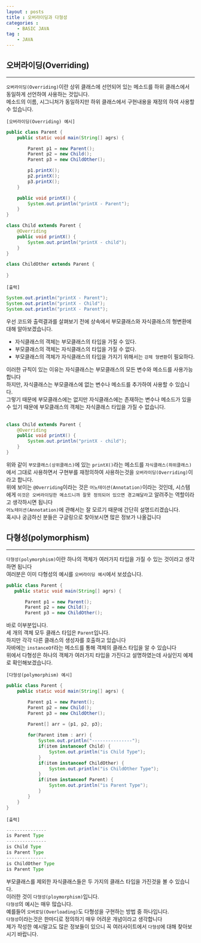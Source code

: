 ```yaml
---
layout : posts
title : 오버라이딩과 다형성
categories :
    - BASIC JAVA
tag : 
    - JAVA
---
```


## __오버라이딩(Overriding)__
---
`오버라이딩(Overriding)`이란 상위 클래스에 선언되어 있는 메소드를 하위 클래스에서 동일하게 선언하여 사용하는 것입니다.<br>
메소드의 이름, 시그니처가 동일하지만 하위 클래스에서 구현내용을 재정의 하여 사용할 수 있습니다.<br>

`[오버라이딩(Overriding) 예시]`
```java
public class Parent {
    public static void main(String[] agrs) {

        Parent p1 = new Parent();
        Parent p2 = new Child();
        Parent p3 = new ChildOther();

        p1.printX();
        p2.printX();
        p3.printX();
    }

    public void printX() {
        System.out.println("printX - Parent");
    }
}

class Child extends Parent {
    @Overriding
    public void printX() {
        System.out.println("printX - child");
    }
}

class ChildOther extends Parent {
    
}
```
`[출력]`
```java
System.out.println("printX - Parent");
System.out.println("printX - Child");
System.out.println("printX - Parent");
```

우선 코드와 출력결과를 살펴보기 전에 상속에서 부모클래스와 자식클래스의 형변환에 대해 알아보겠습니다.<br>

- 자식클래스의 객체는 부모클래스의 타입을 가질 수 있다.
- 부모클래스의 객체는 자식클래스의 타입을 가질 수 없다.
- 부모클래스의 객체가 자식클래스의 타입을 가지기 위해서는 `강제 형변환`이 필요하다.

이러한 규칙이 있는 이유는 자식클래스는 부모클래스의 모든 변수와 메소드를 사용가능합니다<br>
하지만, 자식클래스는 부모클래스에 없는 변수나 메소드를 추가하여 사용할 수 있습니다.<br>
그렇기 때문에 부모클래스에는 없지만 자식클래스에는 존재하는 변수나 메소드가 있을 수 있기 때문에 부모클래스의 객체는 자식클래스 타입을 가질 수 없습니다.<br>
<br>
```java
class Child extends Parent {
    @Overriding
    public void printX() {
        System.out.println("printX - child");
    }
}
```
위와 같이 `부모클래스(상위클래스)`에 있는 `printX()`라는 메소드를 `자식클래스(하위클래스)`에서 그대로 사용하면서 구현부를 재정의하여 사용하는것을 `오버라이딩(Overriding)`이라고 합니다.<br>
위에 보이는 `@Overriding`이라는 것은 `어노테이션(Annotation)`이라는 것인데, 시스템에게 `이것은 오버라이딩한 메소드니까 잘못 정의되어 있으면 경고해달라`고 알려주는 역할이라고 생각하시면 됩니다<br>
`어노테이션(Annotation)`에 관해서는 잘 모르기 때문에 간단히 설명드리겠습니다.<br>
혹시나 궁금하신 분들은 구글링으로 찾아보시면 많은 정보가 나올겁니다<br>

## __다형성(polymorphism)__
---
`다형성(polymorphism)`이란 하나의 객체가 여러가지 타입을 가질 수 있는 것이라고 생각하면 됩니다<br>
여러분은 이미 다형성의 예시를 `오버라이딩 예시`에서 보셨습니다.<br>

 ```java
 public class Parent {
    public static void main(String[] agrs) {

        Parent p1 = new Parent();
        Parent p2 = new Child();
        Parent p3 = new ChildOther();
```
바로 이부분입니다.<br>
세 개의 객체 모두 클래스 타입은 `Parent`입니다.<br>
하지만 각각 다른 클래스의 생성자를 호출하고 있습니다<br>
자바에는 `instanceOf`라는 메소드를 통해 객체의 클래스 타입을 알 수 있습니다<br>
위에서 다형성은 하나의 객체가 여러가지 타입을 가진다고 설명하였는데 사실인지 예제로 확인해보겠습니다.<br>

`[다형성(polymorphism) 예시]`
```java
public class Parent {
    public static void main(String[] agrs) {

        Parent p1 = new Parent();
        Parent p2 = new Child();
        Parent p3 = new ChildOther();

        Parent[] arr = {p1, p2, p3};
        
        for(Parent item : arr) {
        	System.out.println("---------------");
        	if(item instanceof Child) {
        		System.out.println("is Child Type");
        	} 
        	if(item instanceof ChildOther) {
        		System.out.println("is ChildOther Type");
        	} 
        	if(item instanceof Parent) {
        		System.out.println("is Parent Type");
        	}
        }
    }
}
```

`[출력]`
```java
---------------
is Parent Type
---------------
is Child Type
is Parent Type
---------------
is ChildOther Type
is Parent Type
```
부모클래스를 제외한 자식클래스들은 두 가지의 클래스 타입을 가진것을 볼 수 있습니다.<br>
이러한 것이 `다형성(ploymorphism)`입니다.<br>
`다형성`의 예시는 매우 많습니다.<br>
예를들어 `오버로딩(Overloading)`도 다형성을 구현하는 방법 중 하나입니다.<br>
`다형성`이라는것은 한마디로 정의하기 매우 어려운 개념이라고 생각합니다<br>
제가 작성한 예시말고도 많은 정보들이 있으니 꼭 여러사이트에서 `다형성`에 대해 찾아보시기 바랍니다.
